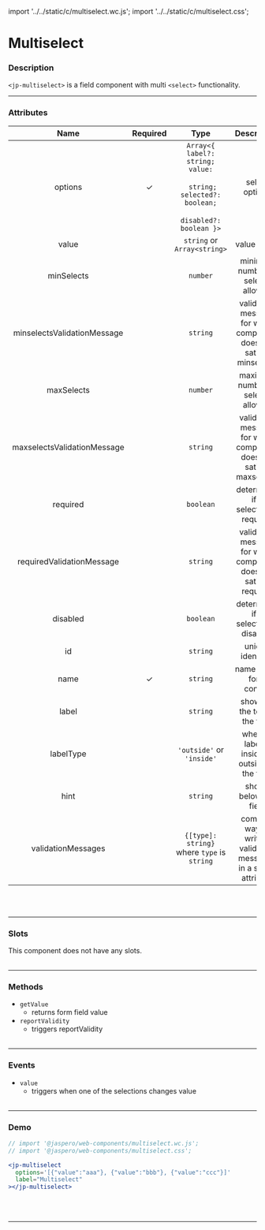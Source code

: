 import '../../static/c/multiselect.wc.js';
import '../../static/c/multiselect.css';

# Multiselect

### Description

`<jp-multiselect>` is a field component with multi `<select>` functionality.
****

### Attributes

|          **Name**           | **Required** |                                                  **Type**                                                   |                          **Description**                          |
| :-------------------------: | :----------: | :---------------------------------------------------------------------------------------------------------: | :---------------------------------------------------------------: |
|           options           |      ✓       | `Array<{ label?: string; value:` <br></br> ` string; selected?: boolean;` <br></br> `disabled?: boolean }>` |                          select options                           |
|            value            |              |                                         `string` or `Array<string>`                                         |                           value setter                            |
|         minSelects          |              |                                                  `number`                                                   |                 minimum number of selects allowed                 |
| minselectsValidationMessage |              |                                                  `string`                                                   | validation message for when component does not satisfy minselects |
|         maxSelects          |              |                                                  `number`                                                   |                 maximum number of selects allowed                 |
| maxselectsValidationMessage |              |                                                  `string`                                                   | validation message for when component does not satisfy maxselects |
|          required           |              |                                                  `boolean`                                                  |               determines if a selection is required               |
|  requiredValidationMessage  |              |                                                  `string`                                                   |  validation message for when component does not satisfy required  |
|          disabled           |              |                                                  `boolean`                                                  |               determines if a selection is disabled               |
|             id              |              |                                                  `string`                                                   |                         unique identifier                         |
|            name             |      ✓       |                                                  `string`                                                   |                     name of the form control                      |
|            label            |              |                                                  `string`                                                   |                   shows at the top of the field                   |
|          labelType          |              |                                          `'outside'` or `'inside'`                                          |          whether label is inside or outside of the field          |
|            hint             |              |                                                  `string`                                                   |                       shows below the field                       |
|     validationMessages      |              |                                 `{[type]: string}` where `type` is `string`                                 | compact way of writing validation messages in a single attribute  |
<br></br>
****

### Slots

This component does not have any slots.
<br></br>
****

### Methods

- `getValue`
  - returns form field value
- `reportValidity`
  - triggers reportValidity
<br></br>
****

### Events

- `value`
  - triggers when one of the selections changes value
<br></br>
****

### Demo

```jsx live
// import '@jaspero/web-components/multiselect.wc.js';
// import '@jaspero/web-components/multiselect.css';

<jp-multiselect
  options='[{"value":"aaa"}, {"value":"bbb"}, {"value":"ccc"}]'
  label="Multiselect"
></jp-multiselect>
```
<br></br>
****